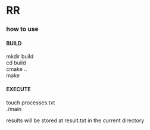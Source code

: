 # RR

<h3> how to use </h3>

<h4> BUILD </h4>

<p>
  mkdir build <br>
  cd build <br>
  cmake .. <br>
  make <br>
</p>

<h4> EXECUTE </h4>
<p>
  touch processes.txt <br>
  ./main
</p>

<p> results will be stored at result.txt in the current directory </p>
